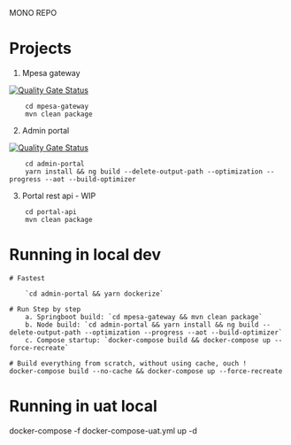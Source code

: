 MONO REPO

# Projects
1. Mpesa gateway

[![Quality Gate Status](https://sonarcloud.io/api/project_badges/measure?project=vuka-mpesa-gateway&metric=alert_status&token=3fcd5e367365192d9a3d956fc665562b6876bb03)](https://sonarcloud.io/dashboard?id=vuka-mpesa-gateway)

```
    cd mpesa-gateway
    mvn clean package
```

2. Admin portal

[![Quality Gate Status](https://sonarcloud.io/api/project_badges/measure?project=vuka-admin-portal&metric=alert_status&token=3fcd5e367365192d9a3d956fc665562b6876bb03)](https://sonarcloud.io/dashboard?id=vuka-admin-portal)

```
    cd admin-portal
    yarn install && ng build --delete-output-path --optimization --progress --aot --build-optimizer
```

3. Portal rest api - WIP

```
    cd portal-api
    mvn clean package
```

# Running in local dev

```
# Fastest

    `cd admin-portal && yarn dockerize`

# Run Step by step
    a. Springboot build: `cd mpesa-gateway && mvn clean package` 
    b. Node build: `cd admin-portal && yarn install && ng build --delete-output-path --optimization --progress --aot --build-optimizer`
    c. Compose startup: `docker-compose build && docker-compose up --force-recreate`

# Build everything from scratch, without using cache, ouch !
docker-compose build --no-cache && docker-compose up --force-recreate
```

# Running in uat local
docker-compose -f docker-compose-uat.yml up -d